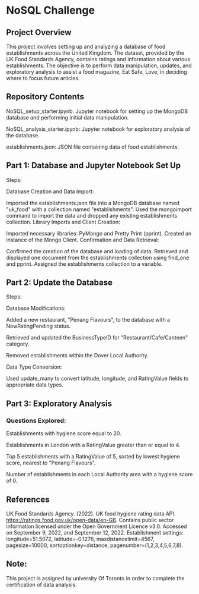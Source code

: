 # NoSQL Challenge 
## Project Overview
This project involves setting up and analyzing a database of food establishments across the United Kingdom. The dataset, provided by the UK Food Standards Agency, contains ratings and information about various establishments. The objective is to perform data manipulation, updates, and exploratory analysis to assist a food magazine, Eat Safe, Love, in deciding where to focus future articles.

## Repository Contents
NoSQL_setup_starter.ipynb: Jupyter notebook for setting up the MongoDB database and performing initial data manipulation.

NoSQL_analysis_starter.ipynb: Jupyter notebook for exploratory analysis of the database.

establishments.json: JSON file containing data of food establishments.

## Part 1: Database and Jupyter Notebook Set Up
Steps:

Database Creation and Data Import:

Imported the establishments.json file into a MongoDB database named "uk_food" with a collection named "establishments".
Used the mongoimport command to import the data and dropped any existing establishments collection.
Library Imports and Client Creation:

Imported necessary libraries: PyMongo and Pretty Print (pprint).
Created an instance of the Mongo Client.
Confirmation and Data Retrieval:

Confirmed the creation of the database and loading of data.
Retrieved and displayed one document from the establishments collection using find_one and pprint.
Assigned the establishments collection to a variable.

## Part 2: Update the Database
Steps:

Database Modifications:

Added a new restaurant, "Penang Flavours", to the database with a NewRatingPending status.

Retrieved and updated the BusinessTypeID for "Restaurant/Cafe/Canteen" category.

Removed establishments within the Dover Local Authority.

Data Type Conversion:

Used update_many to convert latitude, longitude, and RatingValue fields to appropriate data types.

## Part 3: Exploratory Analysis

### Questions Explored:

Establishments with hygiene score equal to 20.

Establishments in London with a RatingValue greater than or equal to 4.

Top 5 establishments with a RatingValue of 5, sorted by lowest hygiene score, nearest to "Penang Flavours".

Number of establishments in each Local Authority area with a hygiene score of 0.

## References

UK Food Standards Agency. (2022). UK food hygiene rating data API. https://ratings.food.gov.uk/open-data/en-GB.
Contains public sector information licensed under the Open Government Licence v3.0.
Accessed on September 9, 2022, and September 12, 2022.
Establishment settings: longitude=51.5072, latitude=-0.1276, maxdistancelimit=4567, pagesize=10000, sortoptionkey=distance, pagenumber=(1,2,3,4,5,6,7,8).

## Note:
This project is assigned by university Of Toronto in order to complete the certification of data analysis.



